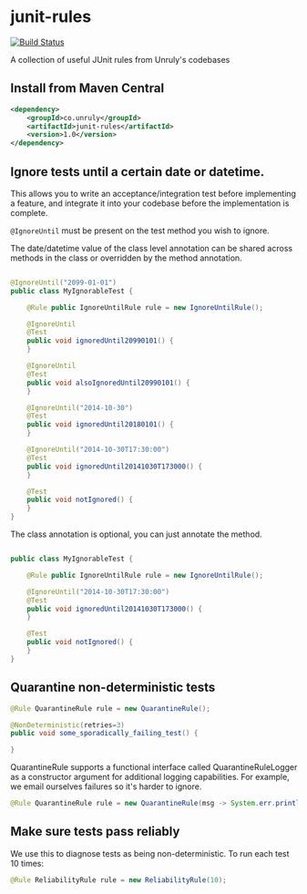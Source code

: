junit-rules
===========

[![Build Status](https://travis-ci.org/unruly/junit-rules.svg?branch=master)](https://travis-ci.org/unruly/junit-rules)

A collection of useful JUnit rules from Unruly's codebases

## Install from Maven Central

```xml
<dependency>
    <groupId>co.unruly</groupId>
    <artifactId>junit-rules</artifactId>
    <version>1.0</version>
</dependency>
```

## Ignore tests until a certain date or datetime.

This allows you to write an acceptance/integration test before implementing a feature, and integrate it into your codebase before the implementation is complete.

`@IgnoreUntil` must be present on the test method you wish to ignore. 

The date/datetime value of the class level annotation can be shared across methods in the class or overridden by the method annotation.

```java

@IgnoreUntil("2099-01-01")
public class MyIgnorableTest {

    @Rule public IgnoreUntilRule rule = new IgnoreUntilRule();

    @IgnoreUntil
    @Test
    public void ignoredUntil20990101() {
    }

    @IgnoreUntil
    @Test
    public void alsoIgnoredUntil20990101() {
    }

    @IgnoreUntil("2014-10-30")
    @Test
    public void ignoredUntil20180101() {
    }

    @IgnoreUntil("2014-10-30T17:30:00")
    @Test
    public void ignoredUntil20141030T173000() {
    }

    @Test
    public void notIgnored() {
    }
}
```

The class annotation is optional, you can just annotate the method.

```java

public class MyIgnorableTest {

    @Rule public IgnoreUntilRule rule = new IgnoreUntilRule();

    @IgnoreUntil("2014-10-30T17:30:00")
    @Test
    public void ignoredUntil20141030T173000() {
    }

    @Test
    public void notIgnored() {
    }
}
```

## Quarantine non-deterministic tests

```java
@Rule QuarantineRule rule = new QuarantineRule();

@NonDeterministic(retries=3)
public void some_sporadically_failing_test() {

}
```

QuarantineRule supports a functional interface called QuarantineRuleLogger as a constructor argument for additional logging capabilities. For example, we email ourselves failures so it's harder to ignore.

```java
@Rule QuarantineRule rule = new QuarantineRule(msg -> System.err.println(msg));
```

## Make sure tests pass reliably

We use this to diagnose tests as being non-deterministic. To run each test 10 times:

```java
@Rule ReliabilityRule rule = new ReliabilityRule(10);
```
